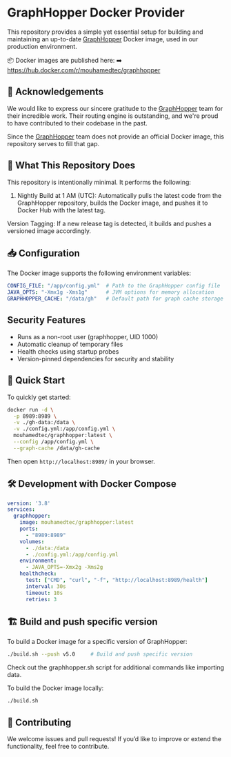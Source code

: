 # GraphHopper Docker Provider

This repository provides a simple yet essential setup for building and maintaining an up-to-date [GraphHopper](https://www.graphhopper.com/) Docker image, used in our production environment.

📦 Docker images are published here:
➡️ https://hub.docker.com/r/mouhamedtec/graphhopper

## 🙏 Acknowledgements
We would like to express our sincere gratitude to the [GraphHopper](https://www.graphhopper.com/) team for their incredible work. Their routing engine is outstanding, and we're proud to have contributed to their codebase in the past.

Since the [GraphHopper](https://www.graphhopper.com/) team does not provide an official Docker image, this repository serves to fill that gap.


## 🔧 What This Repository Does
This repository is intentionally minimal. It performs the following:

1. Nightly Build at 1 AM (UTC):
Automatically pulls the latest code from the GraphHopper repository, builds the Docker image, and pushes it to Docker Hub with the latest tag.

Version Tagging:
If a new release tag is detected, it builds and pushes a versioned image accordingly.

## 📥 Configuration
The Docker image supports the following environment variables:
```yaml
CONFIG_FILE: "/app/config.yml"  # Path to the GraphHopper config file
JAVA_OPTS: "-Xmx1g -Xms1g"      # JVM options for memory allocation
GRAPHHOPPER_CACHE: "/data/gh"   # Default path for graph cache storage
```

## Security Features
- Runs as a non-root user (graphhopper, UID 1000)
- Automatic cleanup of temporary files
- Health checks using startup probes
- Version-pinned dependencies for security and stability

## 🚀 Quick Start
To quickly get started:
```bash
docker run -d \
  -p 8989:8989 \
  -v ./gh-data:/data \
  -v ./config.yml:/app/config.yml \
  mouhamedtec/graphhopper:latest \
  --config /app/config.yml \
  --graph-cache /data/gh-cache
```
Then open `http://localhost:8989/` in your browser.

## 🛠️ Development with Docker Compose
```yaml
version: '3.8'
services:
  graphhopper:
    image: mouhamedtec/graphhopper:latest
    ports:
      - "8989:8989"
    volumes:
      - ./data:/data
      - ./config.yml:/app/config.yml
    environment:
      - JAVA_OPTS=-Xmx2g -Xms2g
    healthcheck:
      test: ["CMD", "curl", "-f", "http://localhost:8989/health"]
      interval: 30s
      timeout: 10s
      retries: 3
```

## 🏗️ Build and push specific version
To build a Docker image for a specific version of GraphHopper:
```bash
./build.sh --push v5.0     # Build and push specific version
```

Check out the graphhopper.sh script for additional commands like importing data.

To build the Docker image locally:
```bash
./build.sh
```

## 🤝 Contributing
We welcome issues and pull requests! If you’d like to improve or extend the functionality, feel free to contribute.